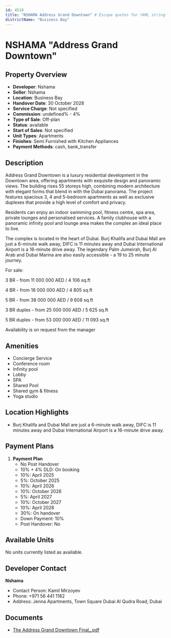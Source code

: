 ```yaml
---
id: 4518
title: "NSHAMA Address Grand Downtown" # Escape quotes for YAML string
districtName: "Business Bay"
---
```


# NSHAMA "Address Grand Downtown"

## Property Overview
- **Developer**: Nshama
- **Seller**: Nshama
- **Location**: Business Bay
- **Handover Date**: 30 October 2028
- **Service Charge**: Not specified
- **Commission**: undefined% - 4%
- **Type of Sale**: Off-plan
- **Status**: available
- **Start of Sales**: Not specified
- **Unit Types**: Apartments
- **Finishes**: Semi Furnished with Kitchen Appliances
- **Payment Methods**: cash, bank_transfer

## Description
Address Grand Downtown is a luxury residential development in the Downtown area, offering apartments with exquisite design and panoramic views. The building rises 55 storeys high, combining modern architecture with elegant forms that blend in with the Dubai panorama. The project features spacious 3, 4 and 5-bedroom apartments as well as exclusive duplexes that provide a high level of comfort and privacy.

Residents can enjoy an indoor swimming pool, fitness centre, spa area, private lounges and personalised services. A family clubhouse with a panoramic infinity pool and lounge area makes the complex an ideal place to live.

The complex is located in the heart of Dubai. Burj Khalifa and Dubai Mall are just a 6-minute walk away, DIFC is 11 minutes away and Dubai International Airport is a 16-minute drive away. The legendary Palm Jumeirah, Burj Al Arab and Dubai Marina are also easily accessible - a 19 to 25 minute journey.

For sale:

3 BR - from 11 000 000 AED / 4 106 sq.ft

4 BR - from 18 000 000 AED / 4 805 sq.ft

5 BR - from 38 000 000 AED / 9 608 sq.ft

3 BR duplex - from 25 000 000 AED / 5 625 sq.ft

5 BR duplex - from 53 000 000 AED / 11 093 sq.ft

Availability is on request from the manager

## Amenities
- Concierge Service
- Conference room
- Infinity pool
- Lobby
- SPA
- Shared Pool
- Shared gym & fitness
- Yoga studio

## Location Highlights
- Burj Khalifa and Dubai Mall are just a 6-minute walk away, DIFC is 11 minutes away and Dubai International Airport is a 16-minute drive away.

## Payment Plans
1. **Payment Plan**
   - No Post Handover
   - 10% + 4% DLD: On booking
   - 10%: April 2025
   - 5%: October 2025
   - 10%: April 2026
   - 10%: October 2026
   - 5%: April 2027
   - 10%: October 2027
   - 10%: April 2028
   - 30%: On handover
   - Down Payment: 10%
   - Post Handover: No

## Available Units
No units currently listed as available.

## Developer Contact
**Nshama**
- Contact Person: Kamil Mirzoyev
- Phone: +971 56 441 1182
- Address: Jenna Apartments, Town Square Dubai Al Qudra Road, Dubai

## Documents
- [The Address Grand Downtown Final_.pdf](https://cdn.geniemap.net/2025/02/26/EWyGdfzC8i4CnQWvVeYjM9eo30XfmR9yFYCxvSQ6.pdf)
